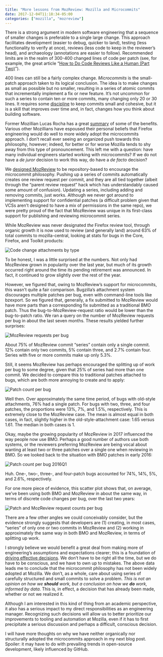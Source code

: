 ```yaml
---
title: "More lessons from MozReview: Mozilla and Microcommits"
date: 2017-12-04T11:18:34-05:00
categories: ["mozilla", "mozreview"]
---
```

There is a strong argument in modern software engineering that a
sequence of smaller changes is preferable to a single large
change. This approach facilitates development (easier to debug,
quicker to land), testing (less functionality to verify at once),
reviews (less code to keep in the reviewer’s head), and archaeology
(annotations are easier to follow). Recommended limits are in the
realm of 300-400 changed lines of code per patch (see, for example,
the great article “[How to Do Code Reviews Like a Human (Part Two)][]”).

400 lines can still be a fairly complex change. *Microcommits* is the
small-patch approach taken to its logical conclusion. The idea is to
make changes as small as possible but no smaller, resulting in a
series of atomic commits that incrementally implement a fix or new
feature. It’s not uncommon for such a series to contain ten or more
commits, many changing only 20 or 30 lines. It requires some
[discipline][] to keep commits small and cohesive, but it is a skill that
improves over time and, in fact, changes how you think about building
software.

Former Mozillian Lucas Rocha has a great [summary][] of some of the
benefits. Various other Mozillians have espoused their personal
beliefs that Firefox engineering would do well to more widely adopt
the microcommits approach. I don’t recall ever seeing an organized
push towards this philosophy, however; indeed, for better or for worse
Mozilla tends to shy away from this type of pronouncement. This left
me with a question: have many individual engineers started working with
microcommits? If we do not have a *de juror* decision to work this way,
do have a *de facto* decision?

We [designed MozReview][] to be repository-based to encourage the
microcommit philosophy. Pushing up a series of commits automatically
creates one review request per commit, and they are all tied together
(albeit through the “parent review request” hack which has
understandably caused some amount of confusion). Updating a series,
including adding and removing commits, just works. Although we never
got around to implementing support for confidential patches (a
difficult problem given that VCSs aren’t designed to have a mix of
permissions in the same repo), we were pretty proud of the fact that
MozReview was unique in its first-class support for publishing and
reviewing microcommit series.

While MozReview was never designated *the* Firefox review tool,
through organic growth it is now used to review (and generally land)
around 63% of total commits to mozilla-central, looking at stats for
bugs in the Core, Firefox, and Toolkit products:

![Code change attachments by type](/images/code-change-attach-by-type.png)

To be honest, I was a little surprised at the numbers. Not only had
MozReview grown in popularity over the last year, but much of its
growth occurred right around the time its pending retirement was
announced. In fact, it continued to grow slightly over the rest of the
year.

However, we figured that, owing to MozReview’s support for
microcommits, this wasn’t quite a fair comparison. Bugzilla’s
attachment system discourages multiple patches per bug, even with
command-line tools like bzexport. So we figured that, generally, a fix
submitted to MozReview would have more parts than a corresponding fix
submitted as a traditional BMO patch. Thus the
bug-to-MozReview-request ratio would be lower than the bug-to-patch
ratio. We ran a query on the number of MozReview requests per bug in
about the last seven months. These results yielded further surprises:

![MozReview requests per bug](/images/mozreview-count-per-bug.png)

About 75% of MozReview commit “series” contain only a single
commit. 12% contain only two commits, 5% contain three, and 2.7%
contain four. Series with five or more commits make up only 5.3%.

Still, it seems MozReview has perhaps encouraged the splitting up of
work per bug to some degree, given that 25% of series had more than
one commit. We decided to compare this to traditional patches attached
to bugs, which are both more annoying to create and to apply:

![Patch count per bug](/images/patch-count-per-bug.png)

Well then. Over approximately the same time period, of bugs with
old-style attachments, 76% had a single patch. For bugs with two,
three, and four patches, the proportions were 13%, 7%, and 1.5%,
respectively. This is extremely close to the MozReview case. The mean
is almost equal in both cases, in fact, slightly higher in the
old-style-attachment case: 1.65 versus 1.61. The median in both cases
is 1.

Okay, maybe the growing popularity of MozReview in 2017 influenced the
way people now use BMO. Perhaps a good number of authors use both
systems, or the reviewers preferring MozReview are being vocal about
wanting at least two or three patches over a single one when reviewing
in BMO. So we looked back to the situation with BMO patches in early
2016:

![Patch count per bug 2016Q1](/images/patch-count-per-bug-2016Q1.png)

Huh. One-, two-, three-, and four-patch bugs accounted for 74%, 14%,
5%, and 2.6%, respectively.

For one more piece of evidence, this scatter plot shows that, on
average, we’ve been using both BMO and MozReview in about the same
way, in terms of discrete code changes per bug, over the last two
years:

![Patch and MozReview request counts per bug](/images/patch-and-mozreview-request-counts-per-bug.png)

There are a few other angles we could conceivably consider, but the
evidence strongly suggests that developers are (1) creating, in most
cases, “series” of only one or two commits in MozReview and (2)
working in approximately the same way in both BMO and MozReview, in
terms of splitting up work.

I strongly believe we would benefit a great deal from making more of
engineering’s assumptions and expectations clearer; this is a
foundation of [driving effective decisions][]. We don’t have to be
right all the time, but we do have to be conscious, and we have to own
up to mistakes. The above data leads me to conclude that the
microcommit philosophy has not been widely adopted at Mozilla. We
don’t, as a whole, care about using series of carefully structured and
small commits to solve a problem. *This is not an opinion on how we*
***should*** *work, but a conclusion on how we* ***do*** *work,
informed by data*. This is, in effect, a decision that has already
been made, whether or not we realized it.

Although I am interested in this kind of thing from an academic
perspective, it also has a serious impact to my direct
responsibilities as an engineering manager. Recognizing such decisions
will allow us to better prioritize our improvements to tooling and
automation at Mozilla, even if it has to first precipitate a serious
discussion and perhaps a difficult, conscious decision.

I will have more thoughts on why we have neither organically nor
structurally adopted the microcommits approach in my next blog
post. Spoiler: it may have to do with prevailing trends in open-source
development, likely influenced by GitHub.

[How to Do Code Reviews Like a Human (Part Two)]: https://mtlynch.io/human-code-reviews-2/
[discipline]: https://dev.to/rpalo/plan-your-commits
[summary]: http://lucasr.org/2011/01/29/micro-commits/
[designed MozReview]: https://mozilla-version-control-tools.readthedocs.io/en/latest/mozreview/commits.html#prefer-more-smaller-commits-over-large-monolithic-commits
[driving effective decisions]: https://mrcote.info/blog/2017/09/07/decisions/
